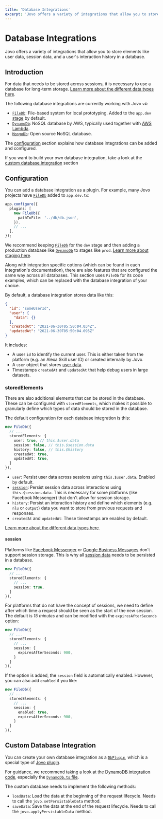 ```yaml
---
title: 'Database Integrations'
excerpt: 'Jovo offers a variety of integrations that allow you to store elements like user data, session data, and an interaction history in a database.'
---
```


# Database Integrations

Jovo offers a variety of integrations that allow you to store elements like user data, session data, and a user's interaction history in a database.

## Introduction

For data that needs to be stored across sessions, it is necessary to use a database for long-term storage. [Learn more about the different data types here](./data.md).

The following database integrations are currently working with Jovo `v4`:

- [`FileDb`](https://www.jovo.tech/marketplace/db-filedb): File-based system for local prototyping. Added to the `app.dev` [stage](./staging.md) by default.
- [`DynamoDb`](https://www.jovo.tech/marketplace/db-dynamodb): NoSQL database by AWS, typically used together with [AWS Lambda](https://www.jovo.tech/marketplace/server-lambda).
- [`MongoDb`](https://www.jovo.tech/marketplace/db-mongodb): Open source NoSQL database.

The [configuration](#configuration) section explains how database integrations can be added and configured.

If you want to build your own database integration, take a look at the [custom database integration](#custom-database-integration) section

## Configuration

You can add a database integration as a plugin. For example, many Jovo projects have [`FileDb`](https://www.jovo.tech/marketplace/db-filedb) added to `app.dev.ts`:

```typescript
app.configure({
  plugins: [
    new FileDb({
      pathToFile: '../db/db.json',
    }),
    // ...
  ],
});
```

We recommend keeping [`FileDb`](https://www.jovo.tech/marketplace/db-filedb) for the `dev` stage and then adding a production database like [`DynamoDb`](https://www.jovo.tech/marketplace/db-dynamodb) to stages like `prod`. [Learn more about staging here](./staging.md).

Along with integration specific options (which can be found in each integration's documentation), there are also features that are configured the same way across all databases. This section uses `FileDb` for its code examples, which can be replaced with the database integration of your choice.

By default, a database integration stores data like this:

```json
{
  "id": "someUserId",
  "user": {
    "data": {}
  },
  "createdAt": "2021-06-30T05:50:04.034Z",
  "updatedAt": "2021-06-30T05:50:04.095Z"
}
```

It includes:

- A user `id` to identify the current user. This is either taken from the platform (e.g. an Alexa Skill user ID) or created internally by Jovo.
- A `user` object that stores [user data](./data.md#user-data).
- Timestamps `createdAt` and `updatedAt` that help debug users in large datasets.

### storedElements

There are also additional elements that can be stored in the database. These can be configured with `storedElements`, which makes it possible to granularly define which types of data should be stored in the database.

The default configuration for each database integration is this:

```typescript
new FileDb({
  // ...
  storedElements: {
    user: true, // this.$user.data
    session: false, // this.$session.data
    history: false, // this.$history
    createdAt: true,
    updatedAt: true,
  }
}),
```

- `user`: Persist user data across sessions using `this.$user.data`. Enabled by default.
- [`session`](#session): Persist session data across interactions using `this.$session.data`. This is necessary for some platforms (like Facebook Messenger) that don't allow for session storage.
- `history`: Persist an interaction history and define which elements (e.g. `nlu` or `output`) data you want to store from previous requests and responses.
- `createdAt` and `updatedAt`: These timestamps are enabled by default.

[Learn more about the different data types here](./data.md).

#### session

Platforms like [Facebook Messenger](https://www.jovo.tech/marketplace/platform-facebookmessenger) or [Google Business Messages](https://www.jovo.tech/marketplace/platform-googlebusiness) don't support session storage. This is why all [session data](./data.md#session-data) needs to be persisted in a database.

```typescript
new FileDb({
  // ...
  storedElements: {
    // ...
    session: true,
  }
}),
```

For platforms that do not have the concept of sessions, we need to define after which time a request should be seen as the start of the new session. The default is _15 minutes_ and can be modified with the `expiresAfterSeconds` option:

```typescript
new FileDb({
  // ...
  storedElements: {
    // ...
    session: {
      expiresAfterSeconds: 900,
    }
  }
}),
```

If the option is added, the `session` field is automatically enabled. However, you can also add `enabled` if you like:

```typescript
new FileDb({
  // ...
  storedElements: {
    // ...
    session: {
      enabled: true,
      expiresAfterSeconds: 900,
    }
  }
}),
```

## Custom Database Integration

You can create your own database integration as a [`DbPlugin`](https://github.com/jovotech/jovo-framework/blob/v4/latest/framework/src/plugins/DbPlugin.ts), which is a special type of [Jovo plugin](./plugins.md).

For guidance, we recommend taking a look at the [DynamoDB integration code](https://github.com/jovotech/jovo-framework/tree/v4/latest/integrations/db-dynamodb), especially the [`DynamoDb.ts` file](https://github.com/jovotech/jovo-framework/blob/v4/latest/integrations/db-dynamodb/src/DynamoDb.ts).

The custom database needs to implement the following methods:

- `loadData`: Load the data at the beginning of the request lifecycle. Needs to call the `jovo.setPersistableData` method.
- `saveData`: Save the data at the end of the request lifecycle. Needs to call the `jovo.applyPersistableData` method.
